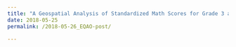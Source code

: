 ```yaml
---
title: "A Geospatial Analysis of Standardized Math Scores for Grade 3 and 6 Students in Ontario"
date: 2018-05-25
permalink: /2018-05-26_EQAO-post/

---
```



